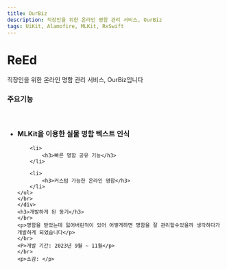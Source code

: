 ```yaml
---
title: OurBiz
description: 직장인을 위한 온라인 명함 관리 서비스, OurBiz
tags: UiKit, Alamofire, MLKit, RxSwift
---
```


# ReEd

<div class="ReEd">
<p>직장인을 위한 온라인 명함 관리 서비스, OurBiz입니다</p>
<h3>주요기능</h3>
</br>
    <ul>
        <li>
            <h3>MLKit을 이용한 실물 명함 텍스트 인식</h3>
        </li>
        
        <li>
            <h3>빠른 명함 공유 기능</h3>
        </li>
        
        <li>
            <h3>커스텀 가능한 온라인 명함</h3>
        </li>
    </ul>
    </br>
    </div>
    <h3>개발하게 된 동기</h3>
    </br>
    <p>명함을 받았는데 잃어버린적이 있어 어떻게하면 명함을 잘 관리할수있을까 생각하다가 개발하게 되었습니다</p>
    </br>
    <P>개발 기간: 2023년 9월 ~ 11월</p>
    </br>
    <p>소감: </p>
</div>



